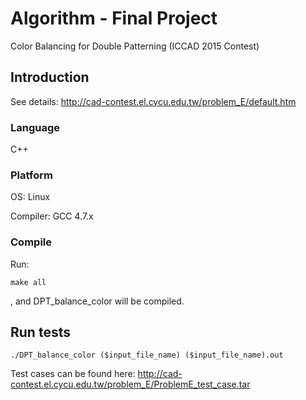 # Algorithm - Final Project
Color Balancing for Double Patterning (ICCAD 2015 Contest)

## Introduction
See details: http://cad-contest.el.cycu.edu.tw/problem_E/default.htm

### Language
C++

### Platform
OS: Linux

Compiler: GCC 4.7.x

### Compile
Run:
```
make all
```
, and DPT_balance_color will be compiled.

## Run tests
```
./DPT_balance_color ($input_file_name) ($input_file_name).out
```
Test cases can be found here: http://cad-contest.el.cycu.edu.tw/problem_E/ProblemE_test_case.tar
